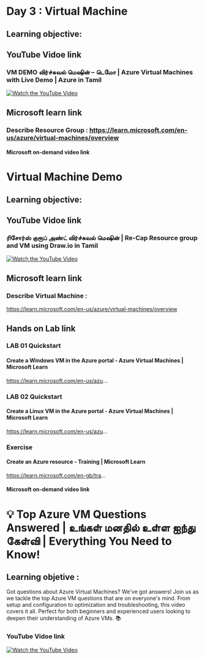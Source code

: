 # Day 3 : Virtual Machine
## Learning objective:
## YouTube Vidoe link 
### VM DEMO விர்ச்சுவல் மெஷின் – டெமோ | Azure Virtual Machines with Live Demo | Azure in Tamil
[![Watch the YouTube Video](https://img.youtube.com/vi/rYzrTmbJCOc/0.jpg)](https://www.youtube.com/watch?v=rYzrTmbJCOc)


## Microsoft learn link
### Describe Resource Group : https://learn.microsoft.com/en-us/azure/virtual-machines/overview

#### Microsoft on-demand video link 

# Virtual Machine Demo
## Learning objective:
## YouTube Vidoe link 
### ரிசோர்ஸ் குரூப் அண்ட் விர்ச்சுவல் மெஷின் | Re-Cap Resource group and VM using Draw.io in Tamil
[![Watch the YouTube Video](https://img.youtube.com/vi/4M3JFQ3fbGs/0.jpg)](https://www.youtube.com/watch?v=4M3JFQ3fbGs)



## Microsoft learn link
### Describe Virtual Machine :
 https://learn.microsoft.com/en-us/azure/virtual-machines/overview

## Hands on Lab link
### LAB 01 Quickstart 
#### Create a Windows VM in the Azure portal - Azure Virtual Machines | Microsoft Learn
https://learn.microsoft.com/en-us/azu...

### LAB 02 Quickstart 
#### Create a Linux VM in the Azure portal - Azure Virtual Machines | Microsoft Learn
https://learn.microsoft.com/en-us/azu...

### Exercise 
#### Create an Azure resource - Training | Microsoft Learn
https://learn.microsoft.com/en-gb/tra... 

#### Microsoft on-demand video link 

# 💡 Top Azure VM Questions Answered | உங்கள் மனதில் உள்ள ஐந்து கேள்வி | Everything You Need to Know!

## Learning objetive : 
Got questions about Azure Virtual Machines? We've got answers! Join us as we tackle the top Azure VM questions that are on everyone's mind. From setup and configuration to optimization and troubleshooting, this video covers it all. Perfect for both beginners and experienced users looking to deepen their understanding of Azure VMs. 📚

### YouTube Vidoe link
[![Watch the YouTube Video](https://img.youtube.com/vi/qtuk5xhgGCI/0.jpg)](https://www.youtube.com/watch?v=qtuk5xhgGCI)
